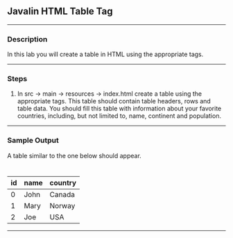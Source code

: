 ## Javalin HTML Table Tag
---
### Description
In this lab you will create a table in HTML using the appropriate tags.

---
### Steps

1. In src -> main -> resources -> index.html create a table using the appropriate tags. This table should contain table headers, rows and table data. You should fill this table with information about your favorite countries, including, but not limited to, name, continent and population.

---

### Sample Output

A table similar to the one below should appear.

<h1> </h1>
<table>
  <thead>
    <tr>
      <th> id </th>
      <th> name </th>
      <th> country </th>
    </tr>
  </thead>
  <tr>
    <td> 0 </td>
    <td> John </td>
    <td> Canada </td>
  </tr>
  <tr>
    <td> 1 </td>
    <td> Mary </td>
    <td> Norway </td>
  </tr>
  <tr>
    <td> 2 </td>
    <td> Joe </td>
    <td> USA </td>
  </tr>
 </table>

 ---